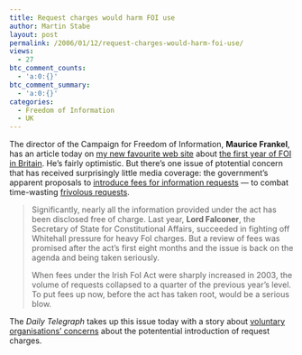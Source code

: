 ```yaml
---
title: Request charges would harm FOI use
author: Martin Stabe
layout: post
permalink: /2006/01/12/request-charges-would-harm-foi-use/
views:
  - 27
btc_comment_counts:
  - 'a:0:{}'
btc_comment_summary:
  - 'a:0:{}'
categories:
  - Freedom of Information
  - UK
---
```

The director of the Campaign for Freedom of Information, **Maurice Frankel**, has an article today on [my new favourite web site][1] about [the first year of FOI in Britain][2]. He&rsquo;s fairly optimistic. But there&rsquo;s one issue of ptotential concern that has received surprisingly little media coverage: the government&rsquo;s apparent proposals to [introduce fees for information requests][3] &mdash; to combat time-wasting [frivolous requests][4].

> Significantly, nearly all the information provided under the act has been disclosed free of charge. Last year, **Lord Falconer**, the Secretary of State for Constitutional Affairs, succeeded in fighting off Whitehall pressure for heavy FoI charges. But a review of fees was promised after the act&rsquo;s first eight months and the issue is back on the agenda and being taken seriously.
> 
> When fees under the Irish FoI Act were sharply increased in 2003, the volume of requests collapsed to a quarter of the previous year&rsquo;s level. To put fees up now, before the act has taken root, would be a serious blow.

The *Daily Telegraph* takes up this issue today with a story about [voluntary organisations&rsquo; concerns][5] about the potentential introduction of request charges.

 [1]: http://martinstabe.com/blog/?p=373
 [2]: http://www.pressgazette.co.uk/article/120106/too_much_freedom_to_block_foi_requests_is_hampering_progress
 [3]: http://www.timesonline.co.uk/article/0,,2-1969439,00.html
 [4]: http://timworstall.typepad.com/timworstall/2005/12/charlie_falcone.html
 [5]: http://www.telegraph.co.uk/money/main.jhtml?xml=/money/2006/01/12/cnfree12.xml&menuId=242&sSheet=/money/2006/01/12/ixcitytop.html